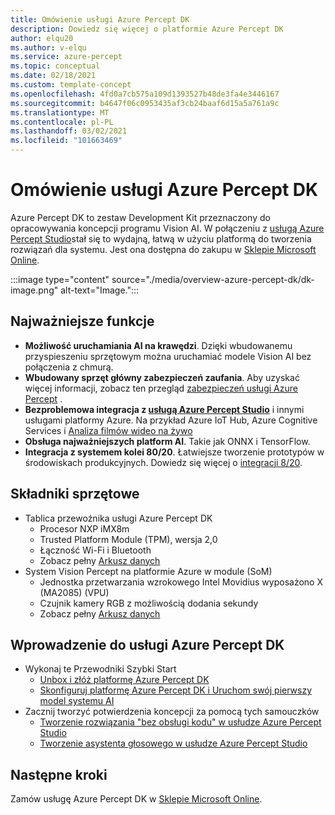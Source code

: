 ```yaml
---
title: Omówienie usługi Azure Percept DK
description: Dowiedz się więcej o platformie Azure Percept DK
author: elqu20
ms.author: v-elqu
ms.service: azure-percept
ms.topic: conceptual
ms.date: 02/18/2021
ms.custom: template-concept
ms.openlocfilehash: 4fd0a7cb575a109d1393527b48de3fa4e3446167
ms.sourcegitcommit: b4647f06c0953435af3cb24baaf6d15a5a761a9c
ms.translationtype: MT
ms.contentlocale: pl-PL
ms.lasthandoff: 03/02/2021
ms.locfileid: "101663469"
---
```

# <a name="azure-percept-dk-overview"></a>Omówienie usługi Azure Percept DK

Azure Percept DK to zestaw Development Kit przeznaczony do opracowywania koncepcji programu Vision AI. W połączeniu z [usługą Azure Percept Studio](./overview-azure-percept-studio.md)stał się to wydajną, łatwą w użyciu platformą do tworzenia rozwiązań dla systemu. Jest ona dostępna do zakupu w [Sklepie Microsoft Online](https://go.microsoft.com/fwlink/p/?LinkId=2155270).

:::image type="content" source="./media/overview-azure-percept-dk/dk-image.png" alt-text="Image.":::

## <a name="key-features"></a>Najważniejsze funkcje

- **Możliwość uruchamiania AI na krawędzi**. Dzięki wbudowanemu przyspieszeniu sprzętowym można uruchamiać modele Vision AI bez połączenia z chmurą.
- **Wbudowany sprzęt główny zabezpieczeń zaufania**. Aby uzyskać więcej informacji, zobacz ten przegląd [zabezpieczeń usługi Azure Percept](./overview-percept-security.md) .
- **Bezproblemowa integracja z [usługą Azure Percept Studio](./overview-azure-percept-studio.md)** i innymi usługami platformy Azure. Na przykład Azure IoT Hub, Azure Cognitive Services i [Analiza filmów wideo na żywo](https://docs.microsoft.com/azure/media-services/live-video-analytics-edge/overview)
- **Obsługa najważniejszych platform AI**. Takie jak ONNX i TensorFlow.
- **Integracja z systemem kolei 80/20**. Łatwiejsze tworzenie prototypów w środowiskach produkcyjnych. Dowiedz się więcej o [integracji 8/20](./overview-8020-integration.md).

## <a name="hardware-components"></a>Składniki sprzętowe

- Tablica przewoźnika usługi Azure Percept DK
    - Procesor NXP iMX8m
    - Trusted Platform Module (TPM), wersja 2,0
    - Łączność Wi-Fi i Bluetooth
    - Zobacz pełny [Arkusz danych](./azure-percept-dk-datasheet.md)
- System Vision Percept na platformie Azure w module (SoM)
    - Jednostka przetwarzania wzrokowego Intel Movidius wyposażono X (MA2085) (VPU)
    - Czujnik kamery RGB z możliwością dodania sekundy
    - Zobacz pełny [Arkusz danych](./azure-percept-vision-datasheet.md)

## <a name="get-started-with-the-azure-percept-dk"></a>Wprowadzenie do usługi Azure Percept DK

- Wykonaj te Przewodniki Szybki Start
    - [Unbox i złóż platformę Azure Percept DK](./quickstart-percept-dk-unboxing.md)
    - [Skonfiguruj platformę Azure Percept DK i Uruchom swój pierwszy model systemu AI](./quickstart-percept-dk-set-up.md)
- Zacznij tworzyć potwierdzenia koncepcji za pomocą tych samouczków
    - [Tworzenie rozwiązania "bez obsługi kodu" w usłudze Azure Percept Studio](./tutorial-nocode-vision.md)
    - [Tworzenie asystenta głosowego w usłudze Azure Percept Studio](./tutorial-no-code-speech.md)

## <a name="next-steps"></a>Następne kroki

Zamów usługę Azure Percept DK w [Sklepie Microsoft Online](https://go.microsoft.com/fwlink/p/?LinkId=2155270).